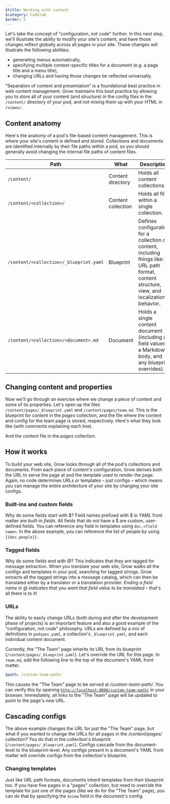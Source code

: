 ```yaml
---
$title: Working with content
$category: Codelab
$order: 5
---
```

Let's take the concept of "configuration, not code" further. In this next step, we'll illustrate the ability to modify your site's content, and have those changes reflect globally across all pages in your site. These changes will illustrate the following abilities:

- generating menus automatically,
- specifying multiple context-specific titles for a document (e.g. a page title and a menu title),
- changing URLs and having those changes be reflected universally.

"Separation of content and presentation" is a foundational best practice in web content management. Grow maintains this best practice by allowing you to store all of your content (and structure) in the config files in the `/content/` directory of your pod, and *not* mixing them up with your HTML in `/views/`.

## Content anatomy

Here's the anatomy of a pod's file-based content management. This is where your site's content is defined and stored. Collections and documents are identified internally by their file paths within a pod, so you should generally avoid changing the internal file paths of content files.

Path | What | Description
-- | -- | --
`/content/` | Content directory | Holds all content collections.
`/content/<collection>/` | Content collection | Holds all files within a single collection.
`/content/<collection>/_blueprint.yaml` | Blueprint | Defines configuration for a collection of content, including things like: URL path format, content structure, view, and localization behavior.
`/content/<collection>/<document>.md` | Document | Holds a single content document (including all field values, a Markdown body, and any blueprint overrides).

## Changing content and properties

Now we'll go through an exercise where we change a piece of content and some of its properties. Let's open up the files `/content/pages/_blueprint.yaml` and `/content/pages/team.md`. This is the blueprint for content in the *pages* collection, and the file where the content and config for the team page is stored, respectively. Here's what they look like (with comments explaining each line).

<script src="https://gist-it.appspot.com/https://github.com/growthemes/codelab/blob/master/content/pages/_blueprint.yaml"></script>

And the content file in the *pages* collection.

<script src="https://gist-it.appspot.com/https://github.com/growthemes/codelab/blob/master/content/pages/team.md"></script>

## How it works

To build your web site, Grow looks through all of the pod's collections and documents. From each piece of content's configuration, Grow derives both the URL to serve the page at and the template used to render the page. Again, no code determines URLs or templates – just configs – which means you can manage the entire architecture of your site by changing your site configs.

### Built-ins and custom fields

Why do some fields start with $? Field names prefixed with $ in YAML front matter are *built-in fields*. All fields that do not have a $ are custom, user-defined fields. You can reference any field in templates using `doc.<field name>`. In the above example, you can reference the list of people by using `{{doc.people}}`.

### Tagged fields

Why do some fields end with @? This indicates that they are tagged for message extraction. When you translate your web site, Grow walks all the configs and templates in your pod, searching for tagged strings. Grow extracts all the tagged strings into a message catalog, which can then be translated either by a translator or a translation provider. *Ending a field name in @ indicates that you want that field value to be translated* – that's all there is to it!

### URLs

The ability to easily change URLs (both during and after the development phase of projects) is an important feature and also a good example of the "configuration, not code" philosophy. URLs are defined by a mix of definitions in `podspec.yaml`, a collection's `_blueprint.yaml`, and each individual content document.

Currently, the "The Team" page inherits its URL from its blueprint (`/content/pages/_blueprint.yaml`). Let's override the URL for this page. In `team.md`, add the following line to the top of the document's YAML front matter.

```yaml
$path: /custom-team-path/
```

This causes the "The Team" page to be served at */custom-team-path/*. You can verify this by opening [`http://localhost:8080/custom-team-path/`](http://localhost:8080/custom-team-path/) in your browser. Immediately, all links to the "The Team" page will be updated to point to the page's new URL.

## Cascading configs

The above example changes the URL for just the "The Team" page, but what if you wanted to change the URLs for all pages in the */content/pages/* collection? You do that in the collection's blueprint (`/content/pages/_blueprint.yaml`). Configs cascade from the document-level to the blueprint-level. Any configs present in a document's YAML front matter will override configs from the collection's blueprint.

### Changing templates

Just like URL path formats, documents inherit templates from their blueprint too. If you have five pages in a "pages" collection, but need to override the template for just one of the pages (like we do for the "The Team" page), you can do that by specifying the `$view` field in the document's config.
